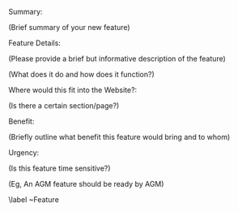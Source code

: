 Summary:

(Brief summary of your new feature)

Feature Details:

(Please provide a brief but informative description of the feature)

(What does it do and how does it function?)

Where would this fit into the Website?:

(Is there a certain section/page?)

Benefit:

(Briefly outline what benefit this feature would bring and to whom)

Urgency:

(Is this feature time sensitive?)

(Eg, An AGM feature should be ready by AGM)

\label ~Feature